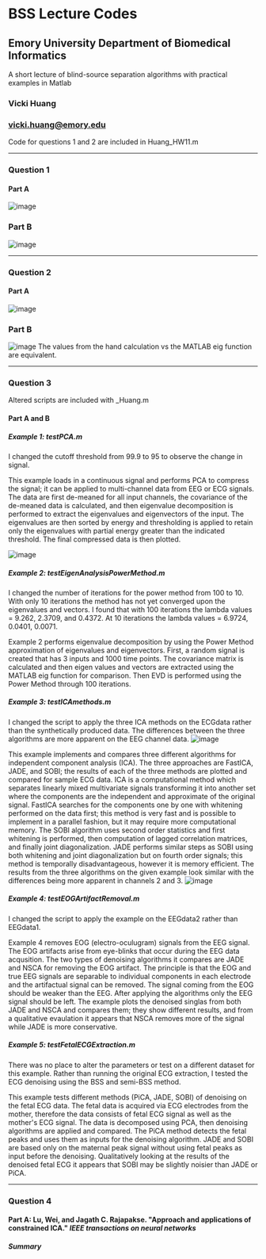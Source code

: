 # BSS Lecture Codes
## Emory University Department of Biomedical Informatics

A short lecture of blind-source separation algorithms with practical examples in Matlab

### Vicki Huang
### vicki.huang@emory.edu
Code for questions 1 and 2 are included in Huang_HW11.m
***
### Question 1
#### Part A
![image](https://user-images.githubusercontent.com/64104699/140809087-dede1c15-848b-4241-84aa-880c59679ced.png)
### Part B
![image](https://user-images.githubusercontent.com/64104699/140745544-dfa82532-3243-4c08-9bea-9d9b4d412d8e.png)
***
### Question 2
#### Part A
![image](https://user-images.githubusercontent.com/64104699/140755258-89cebc07-6fea-43e4-b4eb-5838d30c9b60.png)
### Part B
![image](https://user-images.githubusercontent.com/64104699/140758491-7811add4-2841-462a-859a-c4fcf187a3d4.png)
The values from the hand calculation vs the MATLAB eig function are equivalent. 
***
### Question 3
Altered scripts are included with \_Huang.m
#### Part A and B
##### Example 1: testPCA.m
I changed the cutoff threshold from 99.9 to 95 to observe the change in signal. 

This example loads in a continuous signal and performs PCA to compress the signal; it can be applied to multi-channel data from EEG or ECG signals. The data are first de-meaned for all input channels, the covariance of the de-meaned data is calculated, and then eigenvalue decomposition is performed to extract the eigenvalues and eigenvectors of the input. The eigenvalues are then sorted by energy and thresholding is applied to retain only the eigenvalues with partial energy greater than the indicated threshold. The final compressed data is then plotted. 

![image](https://user-images.githubusercontent.com/64104699/140767192-b3fc8cb7-0147-4134-8fa5-0cce219623f9.png)
##### Example 2: testEigenAnalysisPowerMethod.m
I changed the number of iterations for the power method from 100 to 10. With only 10 iterations the method has not yet converged upon the eigenvalues and vectors. I found that with 100 iterations the lambda values = 9.262, 2.3709, and 0.4372. At 10 iterations the lambda values =  6.9724, 0.0401, 0.0071. 

Example 2 performs eigenvalue decomposition by using the Power Method approximation of eigenvalues and eigenvectors. First, a random signal is created that has 3 inputs and 1000 time points. The covariance matrix is calculated and then eigen values and vectors are extracted using the MATLAB eig function for comparison. Then EVD is performed using the Power Method through 100 iterations. 
##### Example 3: testICAmethods.m
I changed the script to apply the three ICA methods on the ECGdata rather than the synthetically produced data. The differences between the three algorithms are more apparent on the EEG channel data. 
![image](https://user-images.githubusercontent.com/64104699/140812753-52e85408-a5da-4d5a-baf2-066d7b633208.png)

This example implements and compares three different algorithms for independent component analysis (ICA). The three approaches are FastICA, JADE, and SOBI; the results of each of the three methods are plotted and compared for sample ECG data. ICA is a computational method which separates linearly mixed multivariate signals transforming it into another set where the components are the independent and approximate of the original signal. FastICA searches for the components one by one with whitening performed on the data first; this method is very fast and is possible to implement in a parallel fashion, but it may require more computational memory. The SOBI algorithm uses second order statistics and first whitening is performed, then computation of lagged correlation matrices, and finally joint diagonalization. JADE performs similar steps as SOBI using both whitening and joint diagonalization but on fourth order signals; this method is temporally disadvantageous, however it is memory efficient. The results from the three algorithms on the given example look similar with the differences being more apparent in channels 2 and 3. 
![image](https://user-images.githubusercontent.com/64104699/140812067-46a038f9-7c9f-4404-995c-7b66721b762b.png)
##### Example 4: testEOGArtifactRemoval.m
I changed the script to apply the example on the EEGdata2 rather than EEGdata1. 

Example 4 removes EOG (electro-oculugram) signals from the EEG signal. The EOG artifacts arise from eye-blinks that occur during the EEG data acqusition. The two types of denoising algorithms it compares are JADE and NSCA for removing the EOG artifact. The principle is that the EOG and true EEG signals are separable to individual components in each electrode and the artifactual signal can be removed. The signal coming from the EOG should be weaker than the EEG. After applying the algorithms only the EEG signal should be left. The example plots the denoised singlas from both JADE and NSCA and compares them; they show different results, and from a qualitative evaulation it appears that NSCA removes more of the signal while JADE is more conservative. 
##### Example 5: testFetalECGExtraction.m
There was no place to alter the parameters or test on a different dataset for this example. Rather than running the original ECG extraction, I tested the ECG denoising using the BSS and semi-BSS method. 

This example tests different methods (PiCA, JADE, SOBI) of denoising on the fetal ECG data. The fetal data is acquired via ECG electrodes from the mother, therefore the data consists of fetal ECG signal as well as the mother's ECG signal. The data is decomposed using PCA, then denoising algorithms are applied and compared. The PiCA method detects the fetal peaks and uses them as inputs for the denoising algorithm. JADE and SOBI are based only on the maternal peak signal without using fetal peaks as input before the denoising. Qualitatively looking at the results of the denoised fetal ECG it appears that SOBI may be slightly noisier than JADE or PiCA.
***
### Question 4
#### Part A: Lu, Wei, and Jagath C. Rajapakse. "Approach and applications of constrained ICA." _IEEE transactions on neural networks_ 
##### Summary
